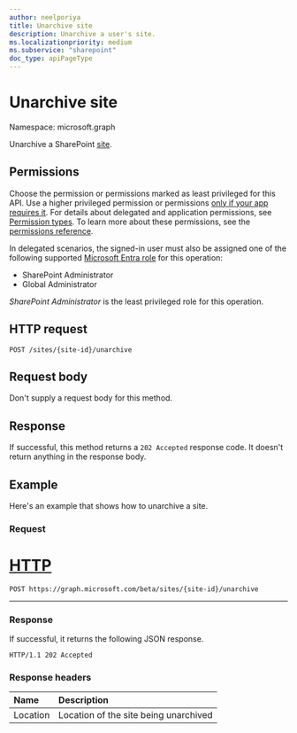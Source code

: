 ```yaml
---
author: neelporiya
title: Unarchive site
description: Unarchive a user's site.
ms.localizationpriority: medium
ms.subservice: "sharepoint"
doc_type: apiPageType
---
```

# Unarchive site 

Namespace: microsoft.graph

Unarchive a SharePoint [site](../resources/site.md).

## Permissions

Choose the permission or permissions marked as least privileged for this API. Use a higher privileged permission or permissions [only if your app requires it](/graph/permissions-overview#best-practices-for-using-microsoft-graph-permissions). For details about delegated and application permissions, see [Permission types](/graph/permissions-overview#permission-types). To learn more about these permissions, see the [permissions reference](/graph/permissions-reference).

<!-- this will be generated automatically -->

In delegated scenarios, the signed-in user must also be assigned one of the following supported [Microsoft Entra role](/entra/identity/role-based-access-control/permissions-reference?toc=%2Fgraph%2Ftoc.json) for this operation:

* SharePoint Administrator
* Global Administrator

*SharePoint Administrator* is the least privileged role for this operation.

## HTTP request

```http
POST /sites/{site-id}/unarchive
```

## Request body

Don't supply a request body for this method.


## Response 

If successful, this method returns a `202 Accepted` response code. It doesn't return anything in the response body.

## Example

Here's an example that shows how to unarchive a site. 

### Request


# [HTTP](#tab/http)

```http
POST https://graph.microsoft.com/beta/sites/{site-id}/unarchive
```

---

### Response

If successful, it returns the following JSON response. 


```http
HTTP/1.1 202 Accepted
```

### Response headers
|Name|Description|
|:---|:---|
|Location|Location of the site being unarchived|

